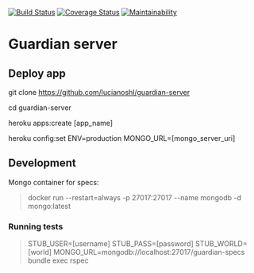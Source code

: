 [![Build Status](https://travis-ci.org/lucianoshl/guardian-server.svg?branch=master)](https://travis-ci.org/lucianoshl/guardian-server)
[![Coverage Status](https://coveralls.io/repos/github/lucianoshl/guardian-server/badge.svg?branch=master)](https://coveralls.io/github/lucianoshl/guardian-server?branch=master)
[![Maintainability](https://api.codeclimate.com/v1/badges/2ca7992702f76e8037d6/maintainability)](https://codeclimate.com/github/lucianoshl/guardian-server/maintainability)

# Guardian server
## Deploy app
git clone https://github.com/lucianoshl/guardian-server

cd guardian-server

heroku apps:create [app_name]

heroku config:set ENV=production MONGO_URL=[mongo_server_uri]

## Development

Mongo container for specs:
> docker run --restart=always -p 27017:27017 --name mongodb -d mongo:latest

### Running tests

> STUB_USER=[username] STUB_PASS=[password] STUB_WORLD=[world] MONGO_URL=mongodb://localhost:27017/guardian-specs bundle exec rspec